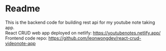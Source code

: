 # Readme
This is the backend code for building rest api for my youtube note taking app.  
React CRUD web app deployed on netlify: https://youtubenotes.netlify.app/  
Frontend code repo: https://github.com/leonwongdev/react-crud-videonote-app
